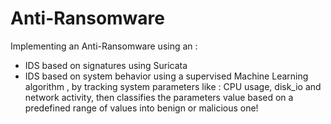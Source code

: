 # Anti-Ransomware
Implementing an Anti-Ransomware using an : 
- IDS based on signatures using Suricata
- IDS based on system behavior using  a supervised Machine Learning algorithm , by tracking system parameters like : CPU usage, disk_io and network activity, then classifies the parameters value based on a predefined range of values into benign or malicious one!

